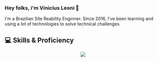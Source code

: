 ### Hey folks, i'm Vinicius Leoni 👋

I'm a Brazilian Site Reability Enginner. Since 2016, I've been learning and using a lot of technologies to solve technical challenges


## 💻 Skills & Proficiency
<p align="center">
  <a href="https://skillicons.dev">
    <img src="https://skillicons.dev/icons?i=git,kubernetes,docker,aws,vscode,azure,grafana,gcp,prometheus" />
  </a>
</p>

<!--
**brokeoligarchy/brokeoligarchy** is a ✨ _special_ ✨ repository because its `README.md` (this file) appears on your GitHub profile.

Here are some ideas to get you started:

- 🔭 I’m currently working on ...
- 🌱 I’m currently learning ...
- 👯 I’m looking to collaborate on ...
- 🤔 I’m looking for help with ...
- 💬 Ask me about ...
- 📫 How to reach me: ...
- 😄 Pronouns: ...
- ⚡ Fun fact: ...
-->

